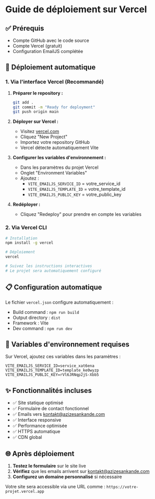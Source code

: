 # Guide de déploiement sur Vercel

## ✅ Prérequis
- Compte GitHub avec le code source
- Compte Vercel (gratuit)
- Configuration EmailJS complétée

## 🚀 Déploiement automatique

### 1. Via l'interface Vercel (Recommandé)

1. **Préparer le repository :**
   ```bash
   git add .
   git commit -m "Ready for deployment"
   git push origin main
   ```

2. **Déployer sur Vercel :**
   - Visitez [vercel.com](https://vercel.com/)
   - Cliquez "New Project"
   - Importez votre repository GitHub
   - Vercel détecte automatiquement Vite

3. **Configurer les variables d'environnement :**
   - Dans les paramètres du projet Vercel
   - Onglet "Environment Variables"
   - Ajoutez :
     - `VITE_EMAILJS_SERVICE_ID` = votre_service_id
     - `VITE_EMAILJS_TEMPLATE_ID` = votre_template_id  
     - `VITE_EMAILJS_PUBLIC_KEY` = votre_public_key

4. **Redéployer :**
   - Cliquez "Redeploy" pour prendre en compte les variables

### 2. Via Vercel CLI

```bash
# Installation
npm install -g vercel

# Déploiement
vercel

# Suivez les instructions interactives
# Le projet sera automatiquement configuré
```

## 📋 Configuration automatique

Le fichier `vercel.json` configure automatiquement :
- Build command : `npm run build`
- Output directory : `dist`  
- Framework : Vite
- Dev command : `npm run dev`

## 🔧 Variables d'environnement requises

Sur Vercel, ajoutez ces variables dans les paramètres :

```
VITE_EMAILJS_SERVICE_ID=service_xat6ena
VITE_EMAILJS_TEMPLATE_ID=template_ke0wyzp  
VITE_EMAILJS_PUBLIC_KEY=rVl6JRNqp2jS-Xbb5
```

## ✨ Fonctionnalités incluses

- ✅ Site statique optimisé
- ✅ Formulaire de contact fonctionnel
- ✅ Emails vers kontakt@azizesankande.com
- ✅ Interface responsive
- ✅ Performance optimisée
- ✅ HTTPS automatique
- ✅ CDN global

## 🌐 Après déploiement

1. **Testez le formulaire** sur le site live
2. **Vérifiez** que les emails arrivent sur kontakt@azizesankande.com
3. **Configurez un domaine personnalisé** si nécessaire

Votre site sera accessible via une URL comme : `https://votre-projet.vercel.app`